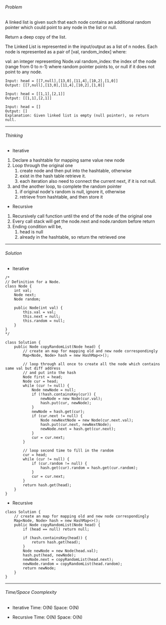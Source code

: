 ###### Problem

A linked list is given such that each node contains an additional random pointer which could point to any node in the list or null.

Return a deep copy of the list.

The Linked List is represented in the input/output as a list of n nodes. Each node is represented as a pair of [val, random_index] where:

val: an integer representing Node.val
random_index: the index of the node (range from 0 to n-1) where random pointer points to, or null if it does not point to any node.

```
Input: head = [[7,null],[13,0],[11,4],[10,2],[1,0]]
Output: [[7,null],[13,0],[11,4],[10,2],[1,0]]
```

```
Input: head = [[1,1],[2,1]]
Output: [[1,1],[2,1]]
```

```
Input: head = []
Output: []
Explanation: Given linked list is empty (null pointer), so return null.
```

---
###### Thinking
* Iterative
1. Declare a hashtable for mapping same value new node
2. Loop through the original one
	1. create node and then put into the hashtable, otherwise
	2. exist in the hash table retrieve it.
	3. each iteration also need to connect the current next, if it is not null.
3. and the another loop, to complete the random pointer
	1. if original node's random is null, ignore it, otherwise
	2. retrieve from hashtable, and then store it

* Recursive
1. Recursively call function until the end of the node of the original one
2. Every call stack will get the node.next and node.random before return
3. Ending condition will be, 
	1. head is null
	2. already in the hashtable, so return the retrieved one

---
###### Solution

* Iterative
```
/*
// Definition for a Node.
class Node {
    int val;
    Node next;
    Node random;

    public Node(int val) {
        this.val = val;
        this.next = null;
        this.random = null;
    }
}
*/

class Solution {
    public Node copyRandomList(Node head) {
        // create an map for mapping old and new node correspondingly
        Map<Node, Node> hash = new HashMap<>();

        // loop through all once to create all the node which contains same val but diff address
        // and put into the hash
        Node first = head;
        Node cur = head;
        while (cur != null) {
            Node newNode = null;
            if (!hash.containsKey(cur)) {
                newNode = new Node(cur.val);
                hash.put(cur, newNode);
            }
            newNode = hash.get(cur);
            if (cur.next != null) {
                Node newNextNode = new Node(cur.next.val);
                hash.put(cur.next, newNextNode);
                newNode.next = hash.get(cur.next);
            }
            cur = cur.next;
        }
        
        // loop second time to fill in the random
        cur = head;
        while (cur != null) {
            if (cur.random != null) {
                hash.get(cur).random = hash.get(cur.random);
            }
            cur = cur.next;
        }
        return hash.get(head);
    }
}

```

* Recursive
```
class Solution {
    // create an map for mapping old and new node correspondingly
    Map<Node, Node> hash = new HashMap<>();
    public Node copyRandomList(Node head) {
        if (head == null) return null;
        
        if (hash.containsKey(head)) {
            return hash.get(head);
        }
        Node newNode = new Node(head.val);
        hash.put(head, newNode);
        newNode.next = copyRandomList(head.next);
        newNode.random = copyRandomList(head.random);
        return newNode;
    }
}
```
---
###### Time/Space Coomplexity
* Iterative
Time: O(N) Space: O(N)

* Recursive
Time: O(N) Space: O(N)